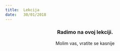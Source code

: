 ```yaml
---
title:  Lekcija
date:   30/01/2018
---
```


### <center>Radimo na ovoj lekciji.</center>
<center>Molim vas, vratite se kasnije</center>